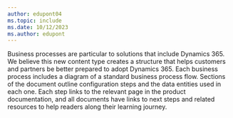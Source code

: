 ```yaml
---
author: edupont04
ms.topic: include
ms.date: 10/12/2023
ms.author: edupont
---
```

Business processes are particular to solutions that include Dynamics 365. We believe this new content type creates a structure that helps customers and partners be better prepared to adopt Dynamics 365. Each business process includes a diagram of a standard business process flow. Sections of the document outline configuration steps and the data entities used in each one. Each step links to the relevant page in the product documentation, and all documents have links to next steps and related resources to help readers along their learning journey.